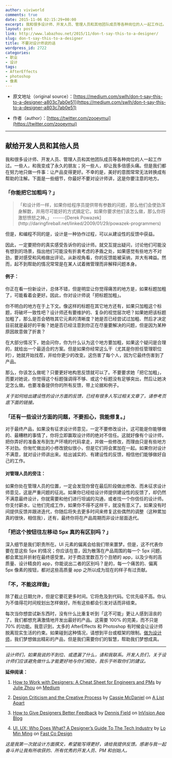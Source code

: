 ```yaml
---
author: viviworld
comments: true
date: 2015-11-06 02:15:29+00:00
excerpt: 我和很多设计师、开发人员、管理人员和其他团队成员等各种岗位的人一起工作过。一些人，和我变成了永久的朋友；另一些人，却让我多倍感头痛。但是我们都在努力地只做一件事：让产品变得更好。不幸的是，美好的意图常常无法转换成有帮助的注解。
layout: post
link: http://www.labazhou.net/2015/11/don-t-say-this-to-a-designer/
slug: don-t-say-this-to-a-designer
title: 不要对设计师说的话
wordpress_id: 2722
categories:
- 职业
- 设计
tags:
- AfterEffects
- photoshop
- 像素
---
```



	
  * 原文地址（original source）：[https://medium.com/swlh/don-t-say-this-to-a-designer-a803c7ab0e51](https://medium.com/swlh/don-t-say-this-to-a-designer-a803c7ab0e51)

	
  * 作者（author）：[https://twitter.com/zooeymui](https://twitter.com/zooeymui)





* * *





## 献给开发人员和其他人员


我和很多设计师、开发人员、管理人员和其他团队成员等各种岗位的人一起工作过。一些人，和我变成了永久的朋友；另一些人，却让我多倍感头痛。但是我们都在努力地只做一件事：让产品变得更好。不幸的是，美好的意图常常无法转换成有帮助的注解。下面是一些细节，你最好不要对设计师讲，这是你要注意的地方。


### 「你能把它加粗吗？」




<blockquote>「和设计师一样，如果你给程序员提供带有参数的问题，那么他们会使劲浑身解数，并用尽可能好的方式搞定它。如果你要求他们该怎么做，那么你将激怒愤怒之神。」 ------[Derek Powazek](http://daringfireball.net/linked/2009/01/29/powazek-programmers)</blockquote>


但是，和编程不同的是，设计是一种协作过程，可以从建设性的反馈中获益。

因此，一定要把你的真实感受告诉你的设计师。就交互提出疑问，讨论他们可能没有想到的场景，指出他们可能没有折衷考虑的矛盾之处，如果感觉有些地方不对劲，要对感受和风格做出评论。从新视角看，你的反馈能被采纳，并大有裨益。然而，起不到帮助的情况常常是在某人试着微管理而非解释问题本身。


#### 例子：


你正在看一份新设计，总体不错，但是明显让你觉得痛苦的地方是，如果标题加粗了，可能看着会更好。因此，你对设计师说「把标题加粗」。

你不明白的地方在于上下文。像这样的标题在其它地方还有，如果只加粗这个标题，将破坏一致性吧？设计师还有要维护的、复杂的视觉层次吧？如果她把该标题加粗了，那么是否会牺牲其它元素的清晰度？她是否已经尝试过加粗、然后才决定目前就是最好的平衡？她是否已经注意到你正在尽量要解决的问题，但是因为某种原因故意做了折衷？

在大部分情况下，她会问你，你为什么认为这个地方要加粗，如果这个疑问是合理的，就给出一个最适合的方案。但是如果你经常这么干（尤其是你担任管理职位时），她就开始找茬，并给你更少的改变。这伤害了每个人，因为它最终伤害到了产品。

那么，你该怎么做呢？只要更好地构思反馈就可以了。不要要求她「把它加粗」，而要对她说，你觉得这个标题强调得不够、或这个标题没有足够突出，然后让她决定怎么做。也要准备提供你的所有反馈，带上论据和例子。

_关于如何给出建设性的设计方面的反馈，已经有很多人写过相关文章了，请参考页底下面的链接。_


### 「还有一些设计方面的问题，不要担心，我能修复。」


对于最终产品，如果没有征求设计师意见，一定不要修改设计。这可能是你能够做的、最糟糕的事情了，你将立即赢取设计师的绝对不信任。这就好像有个设计师，把你弄好的准备发布到生产环境的代码拿走，并做一些修改，而理由只是有些地方不对劲。你匆忙做出的小修改貌似很小，但是它们将会累加在一起。如果你对设计不满意，就对设计师讲出来。给出诚实的、有建设性的反馈，相信他们能够做好自己的工作。


#### 对管理人员的旁注：


如果你处在管理人员的位置，一定会发现你曾在最后阶段做出修改、而未征求设计师意见，这是严重问题的征兆。如果你已经给设计师提供建设性的反馈了，却仍然不满意最终设计，你就需要和他们进行坦诚的沟通，或者找一个你信任的设计师。你支付薪水，让他们完成工作，如果你不得不这样干，就没有意义了。如果没有时间提供反馈并跟进迭代，你随后将失去更多时间来修复这些偶然的调整（这种累加真的很快，相信我），还有，最终你将在产品周期而非设计层面迭代。


### 「把这个按钮往左移动 5px 真的有区别吗？」


深入细节是我们职责所在。UI 元素的偏离会给我们带来噩梦。但是，这不代表你要在意这些 5px 的情况；你应该在意，因为散落在产品周围的每一个 5px 问题，都会累加并折射在最终感受里。对于商店里数百万个丑陋的 app，以及少有的高质量、设计精良的 app，你能说出二者的区别吗？是的，每一个痛苦的、偏离 5px 像素的按钮，都对这些高质量 app 之所以成为现在的样子有过贡献。


### 「不，不能这样做」


除了截止日期允许，但是它要花更多时间。它将危及到代码。它优先级不高。你认为不值得花时间规划出怎样做好。所有这些都会引发对话而非结束。

每次当你想尝试新东西时，没有什么比重复听到「这不可能」更让人感到沮丧的了。我们都想充满激情地开发出最好的产品。这需要 100% 的完美，而不只是 70% 的功能。我意识到，太多的 AfterEffects 和 Photoshop 有时候会让设计师脱离现实生活的约束。如果碰到这种情况，请想到平台或框架的限制。[做为设计师](http://www.labazhou.net/2015/01/how-to-become-a-designer/)，我们梦想做出精彩的产品，但是我们需要你们的智慧，帮助我们梦想成真。



* * *



_设计师们，如果我说的不到位、或遗漏了什么，请和我联系。开发人员们，关于设计师们应该避免做什么才能更好地与你们相处，我乐于听取你们的建议。_

**延伸阅读：**



	
  1. [How to Work with Designers: A Cheat Sheet for Engineers and PMs](https://medium.com/the-year-of-the-looking-glass/how-to-work-with-designers-6c975dede146)
by [Julie Zhou](https://medium.com/@joulee) on [Medium](http://medium.com/)

	
  2. [Design Criticism and the Creative Process](http://alistapart.com/article/design-criticism-creative-process)
by [Cassie McDaniel](http://alistapart.com/author/cmcdaniel) on [A List Apart](http://alistapart.com/)

	
  3. [How to Give Designers Better Feedback](http://blog.invisionapp.com/how-to-give-designers-better-feedback/)
by [Dennis Field](http://blog.invisionapp.com/author/dennis-field/) on [InVision App Blog](http://blog.invisionapp.com/)

	
  4. [UI, UX: Who Does What? A Designer’s Guide To The Tech Industry](http://www.fastcodesign.com/3032719/ui-ux-who-does-what-a-designers-guide-to-the-tech-industry)
by [Lo Min Ming](http://www.fastcodesign.com/user/lo-min-ming) on [Fast Co Design](http://www.fastcodesign.com/)


_这是我第一次就设计方面撰文，希望能写得更好，请给我提供反馈。感谢与我一起奋斗并让我有所收获的、所有优秀的开发人员、PM 和创始人。_
